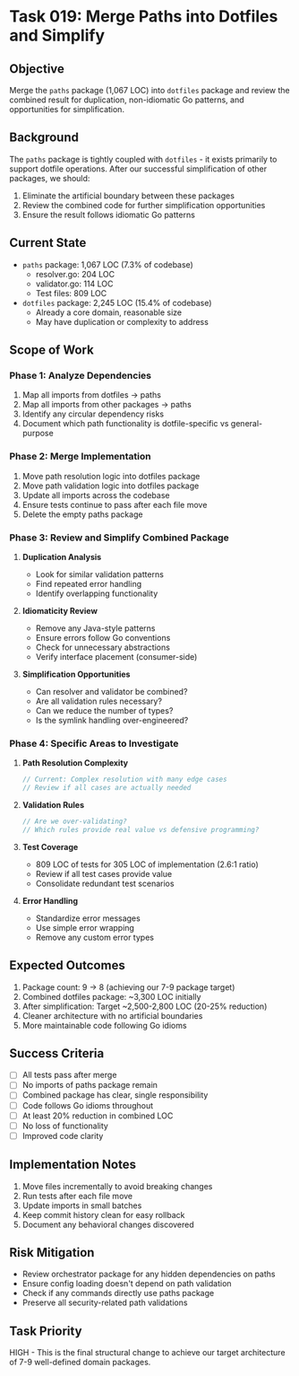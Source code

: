 # Task 019: Merge Paths into Dotfiles and Simplify

## Objective
Merge the `paths` package (1,067 LOC) into `dotfiles` package and review the combined result for duplication, non-idiomatic Go patterns, and opportunities for simplification.

## Background
The `paths` package is tightly coupled with `dotfiles` - it exists primarily to support dotfile operations. After our successful simplification of other packages, we should:
1. Eliminate the artificial boundary between these packages
2. Review the combined code for further simplification opportunities
3. Ensure the result follows idiomatic Go patterns

## Current State
- `paths` package: 1,067 LOC (7.3% of codebase)
  - resolver.go: 204 LOC
  - validator.go: 114 LOC
  - Test files: 809 LOC
- `dotfiles` package: 2,245 LOC (15.4% of codebase)
  - Already a core domain, reasonable size
  - May have duplication or complexity to address

## Scope of Work

### Phase 1: Analyze Dependencies
1. Map all imports from dotfiles → paths
2. Map all imports from other packages → paths
3. Identify any circular dependency risks
4. Document which path functionality is dotfile-specific vs general-purpose

### Phase 2: Merge Implementation
1. Move path resolution logic into dotfiles package
2. Move path validation logic into dotfiles package
3. Update all imports across the codebase
4. Ensure tests continue to pass after each file move
5. Delete the empty paths package

### Phase 3: Review and Simplify Combined Package
1. **Duplication Analysis**
   - Look for similar validation patterns
   - Find repeated error handling
   - Identify overlapping functionality

2. **Idiomaticity Review**
   - Remove any Java-style patterns
   - Ensure errors follow Go conventions
   - Check for unnecessary abstractions
   - Verify interface placement (consumer-side)

3. **Simplification Opportunities**
   - Can resolver and validator be combined?
   - Are all validation rules necessary?
   - Can we reduce the number of types?
   - Is the symlink handling over-engineered?

### Phase 4: Specific Areas to Investigate

1. **Path Resolution Complexity**
   ```go
   // Current: Complex resolution with many edge cases
   // Review if all cases are actually needed
   ```

2. **Validation Rules**
   ```go
   // Are we over-validating?
   // Which rules provide real value vs defensive programming?
   ```

3. **Test Coverage**
   - 809 LOC of tests for 305 LOC of implementation (2.6:1 ratio)
   - Review if all test cases provide value
   - Consolidate redundant test scenarios

4. **Error Handling**
   - Standardize error messages
   - Use simple error wrapping
   - Remove any custom error types

## Expected Outcomes
1. Package count: 9 → 8 (achieving our 7-9 package target)
2. Combined dotfiles package: ~3,300 LOC initially
3. After simplification: Target ~2,500-2,800 LOC (20-25% reduction)
4. Cleaner architecture with no artificial boundaries
5. More maintainable code following Go idioms

## Success Criteria
- [ ] All tests pass after merge
- [ ] No imports of paths package remain
- [ ] Combined package has clear, single responsibility
- [ ] Code follows Go idioms throughout
- [ ] At least 20% reduction in combined LOC
- [ ] No loss of functionality
- [ ] Improved code clarity

## Implementation Notes
1. Move files incrementally to avoid breaking changes
2. Run tests after each file move
3. Update imports in small batches
4. Keep commit history clean for easy rollback
5. Document any behavioral changes discovered

## Risk Mitigation
- Review orchestrator package for any hidden dependencies on paths
- Ensure config loading doesn't depend on path validation
- Check if any commands directly use paths package
- Preserve all security-related path validations

## Task Priority
HIGH - This is the final structural change to achieve our target architecture of 7-9 well-defined domain packages.
